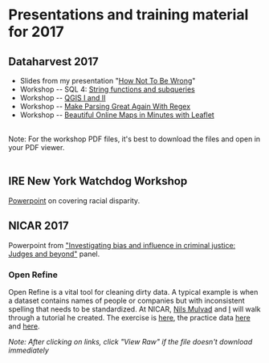
<h1>Presentations and training material for 2017</h1>


<h2>Dataharvest 2017</h2>
<ul>
	<li>Slides from my presentation "<a href="https://github.com/gebelo/training2017/blob/master/wrong.pptx">How Not To Be Wrong</a>"</li>
	<li>Workshop -- SQL 4: <a href="https://github.com/gebelo/dataharvest2016">String functions and subqueries</a></li>
	<li>Workshop -- <a href="https://github.com/gebelo/training2017/blob/master/qgis.pdf">QGIS I and II</a></li>
	<li>Workshop -- <a href="https://github.com/gebelo/training2017/blob/master/regex.pdf">Make Parsing Great Again With Regex</a></li>
	<li>Workshop -- <a href="https://github.com/gebelo/training2017/blob/master/leaflet.pdf">Beautiful Online Maps in Minutes with Leaflet</a></li>
	</ul>
	<br>Note: For the workshop PDF files, it's best to download the files and open in your PDF viewer.<br>
	<br>

<h2>IRE New York Watchdog Workshop</h2> 
<p><a href="https://github.com/gebelo/training2017/blob/master/irewatchdog2017.pptx">Powerpoint</a> on covering racial disparity.</p>
	
	
	
<h2>NICAR 2017</h2>
<p>Powerpoint from <a href="justice_bias.pptx"> "Investigating bias and influence in criminal justice: Judges and beyond"</a> panel.</p>
<h3>Open Refine</h3>
<p>Open Refine is a vital tool for cleaning dirty data. A typical example is when a dataset contains names of people or companies but with inconsistent spelling that needs to be standardized. At NICAR, <a href="http://www.kaasogmulvad.dk/en/">Nils Mulvad</a> and <a href="http://www.geb.net">I</a> will walk through a tutorial he created. The exercise is <a href="refine.pdf">here</a>, the practice data <a href="prof.csv">here</a> and <a href="defendants.xlsx">here</a>.</p>
<p><i>Note: After clicking on links, click "View Raw" if the file doesn't download immediately</i></p>
